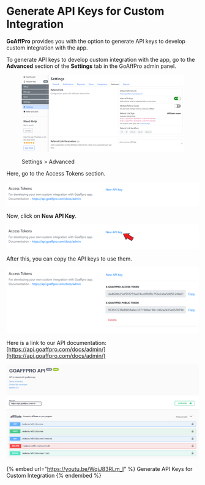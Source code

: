 # Generate API Keys for Custom Integration

**GoAffPro** provides you with the option to generate API keys to develop custom integration with the app.

To generate API keys to develop custom integration with the app, go to the **Advanced** section of the **Settings** tab in the GoAffPro admin panel.

<figure><img src="../../.gitbook/assets/image (23).png" alt=""><figcaption><p>Settings > Advanced</p></figcaption></figure>

Here, go to the Access Tokens section.

![Access Tokens](<../../.gitbook/assets/image (3262).png>)

Now, click on **New API Key**.

![Click on New API Key](<../../.gitbook/assets/Annotation 2020-08-03 162815.png>)

After this, you can copy the API keys to use them.

![Copy the API Keys](<../../.gitbook/assets/image (3018).png>)

Here is a link to our API documentation: [https://api.goaffpro.com/docs/admin/](https://api.goaffpro.com/docs/admin/)

![](<../../.gitbook/assets/image (2122).png>)

{% embed url="https://youtu.be/WqjJ83RLm_I" %}
Generate API Keys for Custom Integration
{% endembed %}

